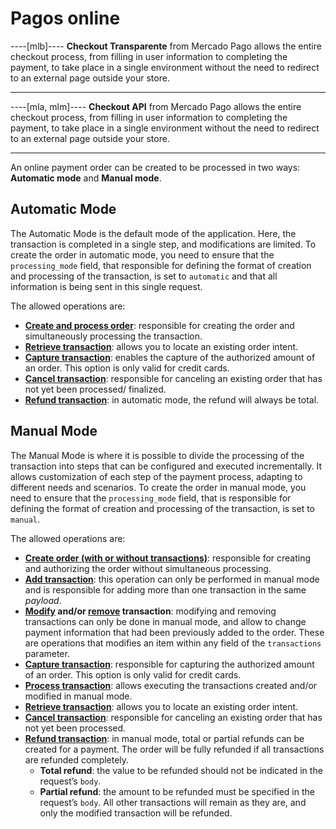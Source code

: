 # Pagos online

----[mlb]----
**Checkout Transparente** from Mercado Pago allows the entire checkout process, from filling in user information to completing the payment, to take place in a single environment without the need to redirect to an external page outside your store.

------------
----[mla, mlm]----
**Checkout API** from Mercado Pago allows the entire checkout process, from filling in user information to completing the payment, to take place in a single environment without the need to redirect to an external page outside your store.

------------
An online payment order can be created to be processed in two ways: **Automatic mode** and **Manual mode**.

## Automatic Mode

The Automatic Mode is the default mode of the application. Here, the transaction is completed in a single step, and modifications are limited. To create the order in automatic mode, you need to ensure that the `processing_mode` field, that responsible for defining the format of creation and processing of the transaction, is set to `automatic` and that all information is being sent in this single request.

The allowed operations are:

- [**Create and process order**](/development/en/reference/order/online-payments/create/post): responsible for creating the order and simultaneously processing the transaction.
- [**Retrieve transaction**](/development/en/reference/order/online-payments/get-order/get): allows you to locate an existing order intent.
- [**Capture transaction**](/development/en/reference/order/online-payments/capture/post): enables the capture of the authorized amount of an order. This option is only valid for credit cards.
- [**Cancel transaction**](/development/en/reference/order/online-payments/cancel-order/post): responsible for canceling an existing order that has not yet been processed/ finalized.
- [**Refund transaction**](/development/en/reference/order/online-payments/refund/post): in automatic mode, the refund will always be total.

## Manual Mode

The Manual Mode is where it is possible to divide the processing of the transaction into steps that can be configured and executed incrementally. It allows customization of each step of the payment process, adapting to different needs and scenarios. To create the order in manual mode, you need to ensure that the `processing_mode` field, that is responsible for defining the format of creation and processing of the transaction, is set to `manual`.

The allowed operations are:

- [**Create order (with or without transactions)**](/development/en/reference/order/online-payments/create/post): responsible for creating and authorizing the order without simultaneous processing.
- [**Add transaction**](/development/en/reference/order/online-payments/add-transaction/post): this operation can only be performed in manual mode and is responsible for adding more than one transaction in the same _payload_.
- **[Modify](/development/en/reference/order/online-payments/update-transaction/patch) and/or [remove](/development/en/reference/order/online-payments/delete-transaction/delete) transaction**: modifying and removing transactions can only be done in manual mode, and allow to change payment information that had been previously added to the order. These are operations that modifies an item within any field of the `transactions` parameter.
- [**Capture transaction**](/development/en/reference/order/online-payments/capture/post): responsible for capturing the authorized amount of an order. This option is only valid for credit cards.
- [**Process transaction**](/development/en/reference/order/online/process-order/post): allows executing the transactions created and/or modified in manual mode.
- [**Retrieve transaction**](/development/en/reference/order/online-payments/get-order/get): allows you to locate an existing order intent.
- [**Cancel transaction**](/development/en/reference/order/online-payments/cancel-order/post): responsible for canceling an existing order that has not yet been processed.
- [**Refund transaction**](/development/en/reference/order/online-payments/refund/post): in manual mode, total or partial refunds can be created for a payment. The order will be fully refunded if all transactions are refunded completely.
   - **Total refund**: the value to be refunded should not be indicated in the request’s `body`.
   - **Partial refund**: the amount to be refunded must be specified in the request’s `body`. All other transactions will remain as they are, and only the modified transaction will be refunded.   